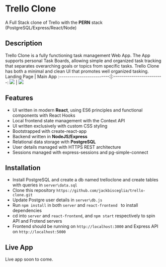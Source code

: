 # Trello Clone
A Full Stack clone of Trello with the __PERN__ stack (PostgreSQL/Express/React/Node)

## Description
Trello Clone is a fully functioning task management Web App. The App supports personal Task Boards, allowing 
simple and organized task tracking that separates overarching goals or topics from specific tasks. Trello Clone
has both a minimal and clean UI that promotes well organized tasking.
Landing Page             |  Main App
:-------------------------:|:-------------------------:
![](https://dl.dropboxusercontent.com/s/1kfggoalknf4nfq/Trello%20Landing%20Page.png?dl=0)  |  ![](https://dl.dropboxusercontent.com/s/ek274x8j0izxu4x/Trello%20Main%20Page.png?dl=0)

## Features
* UI written in modern __React__, using ES6 principles and functional components with React Hooks
* Local frontend state management with the Context API
* UI written exclusively with custom CSS styling 
* Bootstrapped with create-react-app
* Backend written in __NodeJS/Express__
* Relational data storage with __PostgreSQL__
* User details managed with HTTPS REST architecture
* Sessions managed with express-sessions and pg-simple-connect

## Installation
* Install PostgreSQL and create a db named trelloclone and create tables with queries in ```server\data.sql```
* Clone this repository ```https://github.com/jackbisceglia/trello-clone.git```
* Update Postgre user details in ```server\db.js```
* Run ```npm install``` in both ```server``` and ```react-frontend ``` to install dependencies
* cd into ```server``` and ```react-frontend```, and ```npm start``` respectively to spin API and Frotend servers
* Frontend should be running on ```http://localhost:3000``` and Express API on ```http://localhost:5000```

## Live App
Live app soon to come.
